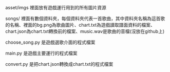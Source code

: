 asset/imgs 裡面放有遊戲運行用到的所有圖片資源

songs/ 裡面有數個資料夾，每個資料夾代表一首歌曲，其中資料夾名稱為這首歌的名稱、裡面的bg.png為歌曲圖片、chart.txt為遊戲讀取譜面資料的檔案、chart.json為chart.txt轉換前的檔案、music.wav是歌曲的音檔(沒放在github上)

choose_song.py 是遊戲選歌介面的程式檔案

main.py 是遊戲主要運行的程式檔案

convert.py 是把chart.json轉換成chart.txt的程式檔案


